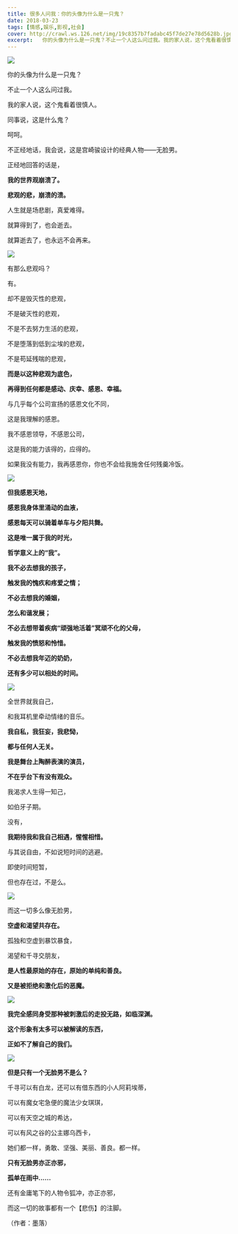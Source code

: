 ```yaml
---
title: 很多人问我：你的头像为什么是一只鬼？
date: 2018-03-23
tags: [情感,娱乐,影视,社会]
cover: http://crawl.ws.126.net/img/19c8357b7fadabc45f7de27e78d5628b.jpg
excerpt:   你的头像为什么是一只鬼？不止一个人这么问过我。我的家人说，这个鬼看着很慎人。同事说
---
```

![](http://crawl.ws.126.net/img/19c8357b7fadabc45f7de27e78d5628b.jpg)  

你的头像为什么是一只鬼？

不止一个人这么问过我。

我的家人说，这个鬼看着很慎人。

同事说，这是什么鬼？

呵呵。

不正经地话，我会说，这是宫崎骏设计的经典人物——无脸男。

正经地回答的话是，

**我的世界观崩溃了。**

**悲观的悲，崩溃的溃。**

人生就是场悲剧，真爱难得。

就算得到了，也会逝去。

就算逝去了，也永远不会再来。

![](http://crawl.ws.126.net/img/81550c9bcf28f941d8c1fe1b6f5e1657.jpg)  

有那么悲观吗？

有。

却不是毁灭性的悲观，

不是破灭性的悲观，

不是不去努力生活的悲观，

不是堕落到低到尘埃的悲观，

不是苟延残喘的悲观，

**而是以这种悲观为底色，**

**再得到任何都是感动、庆幸、感恩、幸福。**

与几乎每个公司宣扬的感恩文化不同，

这是我理解的感恩。

我不感恩领导，不感恩公司，

这是我的能力该得的，应得的。

如果我没有能力，我再感恩你，你也不会给我施舍任何残羹冷饭。

![](http://crawl.ws.126.net/img/38844fab80c8a16497c433449503e984.jpg)  

**但我感恩天地，**

**感恩我身体里涌动的血液，**

**感恩每天可以骑着单车与夕阳共舞。**

**这是唯一属于我的时光，**

**哲学意义上的“我”。**

**我不必去想我的孩子，**

**触发我的愧疚和疼爱之情；**

**不必去想我的婚姻，**

**怎么和谐发展；**

**不必去想带着疾病“顽强地活着”冥顽不化的父母，**

**触发我的愤怒和怜惜。**

**不必去想我年迈的奶奶，**

**还有多少可以相处的时间。**

![](http://crawl.ws.126.net/img/463a81fe42ce39ddc376ed1db64f43c8.jpg)  

全世界就我自己，

和我耳机里牵动情绪的音乐。

**我自私，我狂妄，我悲恸，**

**都与任何人无关。**

**我是舞台上陶醉表演的演员，**

**不在乎台下有没有观众。**

我渴求人生得一知己，

如伯牙子期。

没有，

**我期待我和我自己相遇，惺惺相惜。**

与其说自由，不如说短时间的逃避。

即使时间短暂，

但也存在过，不是么。

![](http://crawl.ws.126.net/img/783817ea05ebb1f12496976169c623d5.jpg)  

而这一切多么像无脸男，

**空虚和渴望共存在。**

孤独和空虚到暴饮暴食，

渴望和千寻交朋友，

**是人性最原始的存在，原始的单纯和善良。**

**又是被拒绝和激化后的恶魔。**

![](http://crawl.ws.126.net/img/91e948f49d86cbd9905384c695fa6a1f.jpg)  

**我完全感同身受那种被刺激后的走投无路，如临深渊。**

**这个形象有太多可以被解读的东西，**

**正如不了解自己的我们。**

![](http://crawl.ws.126.net/img/8471d6420a0d668eb2ccf921589d09d0.jpg)  

**但是只有一个无脸男不是么？**

千寻可以有白龙，还可以有借东西的小人阿莉埃蒂，

可以有魔女宅急便的魔法少女琪琪，

可以有天空之城的希达，

可以有风之谷的公主娜乌西卡，

她们都一样，勇敢、坚强、美丽、善良。都一样。

**只有无脸男亦正亦邪，**

**孤单在雨中......**

还有金庸笔下的人物令狐冲，亦正亦邪，

而这一切的故事都有一个【悲伤】的注脚。

（作者：墨落）


